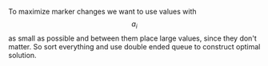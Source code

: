 To maximize marker changes we want to use values with $$a_i$$ as small as possible and between them place large values, since they don't matter.  So sort everything and use double ended queue to construct optimal solution.
